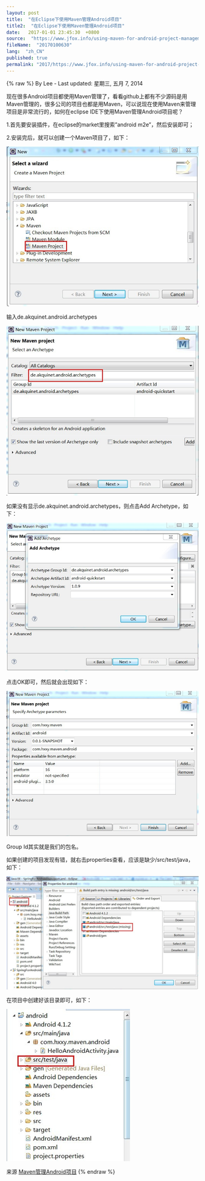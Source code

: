 ```yaml
---
layout: post
title:  "在Eclipse下使用Maven管理Android项目"
title2:  "在Eclipse下使用Maven管理Android项目"
date:   2017-01-01 23:45:30  +0800
source:  "https://www.jfox.info/using-maven-for-android-project-management-in-eclipse.html"
fileName:  "20170100630"
lang:  "zh_CN"
published: true
permalink: "2017/https://www.jfox.info/using-maven-for-android-project-management-in-eclipse.html"
---
```

{% raw %}
By Lee - Last updated: 星期三, 五月 7, 2014

现在很多Android项目都使用Maven管理了，看看github上都有不少源码是用Maven管理的，很多公司的项目也都是用Maven，可以说现在使用Maven来管理项目是非常流行的，如何在eclipse IDE下使用Maven管理Android项目呢？

1.首先要安装插件，在eclipse的market里搜索”android m2e”，然后安装即可；

2.安装完后，就可以创建一个Maven项目了，如下：

[![maven1](b3159c2.jpg)](https://www.jfox.info/go.php?url=http://www.jfox.info/wp-content/uploads/2014/05/maven1.jpg)

输入de.akquinet.android.archetypes

[![maven2](708153d.jpg)](https://www.jfox.info/go.php?url=http://www.jfox.info/wp-content/uploads/2014/05/maven2.jpg)

如果没有显示de.akquinet.android.archetypes，则点击Add Archetype，如下：

[![maven3](1122d95.jpg)](https://www.jfox.info/go.php?url=http://www.jfox.info/wp-content/uploads/2014/05/maven3.jpg)

点击OK即可，然后就会出现如下：

[![maven5](6a1d0ae.jpg)](https://www.jfox.info/go.php?url=http://www.jfox.info/wp-content/uploads/2014/05/maven5.jpg)

Group Id其实就是我们的包名。

如果创建的项目发现有错，就右击properties查看，应该是缺少/src/test/java，如下：

[![maven6](5c081ec.jpg)](https://www.jfox.info/go.php?url=http://www.jfox.info/wp-content/uploads/2014/05/maven6.jpg)

在项目中创建好该目录即可，如下：

[![maven7](2961fa5.jpg)](https://www.jfox.info/go.php?url=http://www.jfox.info/wp-content/uploads/2014/05/maven7.jpg)

来源 [Maven管理Android项目](https://www.jfox.info/go.php?url=http://www.jfox.info/url.php?url=http%3A%2F%2Fwww.chenwg.com%2Fandroid%2Fmaven%25E7%25AE%25A1%25E7%2590%2586android%25E9%25A1%25B9%25E7%259B%25AE.html)
{% endraw %}